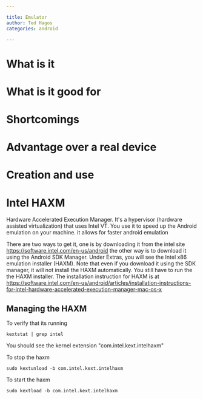 ```yaml
---

title: Emulator
author: Ted Hagos
categories: android

---
```






# What is it

# What is it good for

# Shortcomings

# Advantage over a real device

# Creation and use

# Intel HAXM

Hardware Accelerated Execution Manager. It's a hypervisor (hardware assisted virtualization) that uses Intel VT. You use it to speed up the Android emulation on your machine. it allows for faster android emulation

There are two ways to get it, one is by downloading it from the intel site <https://software.intel.com/en-us/android> the other way is to download it using the Android SDK Manager. Under Extras, you will see the Intel x86 emulation installer (HAXM). Note that even if you download it using the SDK manager, it will not install the HAXM automatically. You still have to run the the HAXM installer. The installation instruction for HAXM is at <https://software.intel.com/en-us/android/articles/installation-instructions-for-intel-hardware-accelerated-execution-manager-mac-os-x>

## Managing the HAXM

To verify that its running

    kextstat | grep intel

You should see the kernel extension "com.intel.kext.intelhaxm"

To stop the haxm

    sudo kextunload -b com.intel.kext.intelhaxm

To start the haxm

    sudo kextload -b com.intel.kext.intelhaxm
